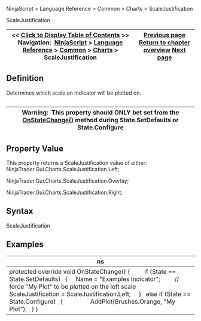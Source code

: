 ﻿
NinjaScript > Language Reference > Common > Charts > ScaleJustification

ScaleJustification

| << [Click to Display Table of Contents](scalejustification.md) >> **Navigation:**     [NinjaScript](ninjascript.md) > [Language Reference](language_reference_wip.md) > [Common](common.md) > [Charts](chart.md) > ScaleJustification | [Previous page](isseparatezorder.md) [Return to chapter overview](chart.md) [Next page](stroke_class.md) |
| --- | --- |
## Definition
Determines which scale an indicator will be plotted on.
## 

| Warning:  This property should ONLY bet set from the [OnStateChange()](onstatechange.md) method during State.SetDefaults or State.Configure |
| --- |

## Property Value
This property returns a ScaleJustification value of either:
 
NinjaTrader.Gui.Charts.ScaleJustification.Left;  

NinjaTrader.Gui.Charts.ScaleJustification.Overlay;  

NinjaTrader.Gui.Charts.ScaleJustification.Right;

## Syntax
ScaleJustification
 
## Examples

| ns |
| --- |
| protected override void OnStateChange() {          if (State == State.SetDefaults)    {      Name = "Examples Indicator";           // force "My Plot" to be plotted on the left scale      ScaleJustification = ScaleJustification.Left;      }    else if (State == State.Configure)    {                  AddPlot(Brushes.Orange, "My Plot");    } } |

